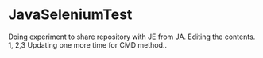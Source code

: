 # JavaSeleniumTest
Doing experiment to share repository with JE from JA.
Editing the contents.
1, 2,3
Updating one more time for CMD method..
